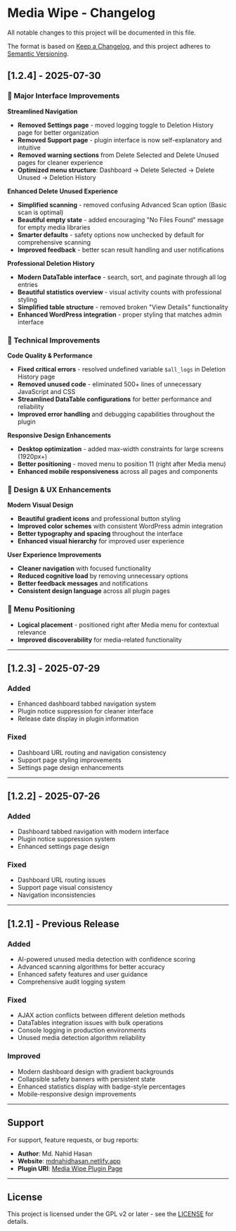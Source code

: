 # Media Wipe - Changelog

All notable changes to this project will be documented in this file.

The format is based on [Keep a Changelog](https://keepachangelog.com/en/1.0.0/),
and this project adheres to [Semantic Versioning](https://semver.org/spec/v2.0.0.html).

## [1.2.4] - 2025-07-30

### 🎉 Major Interface Improvements

**Streamlined Navigation**
- **Removed Settings page** - moved logging toggle to Deletion History page for better organization
- **Removed Support page** - plugin interface is now self-explanatory and intuitive
- **Removed warning sections** from Delete Selected and Delete Unused pages for cleaner experience
- **Optimized menu structure**: Dashboard → Delete Selected → Delete Unused → Deletion History

**Enhanced Delete Unused Experience**
- **Simplified scanning** - removed confusing Advanced Scan option (Basic scan is optimal)
- **Beautiful empty state** - added encouraging "No Files Found" message for empty media libraries
- **Smarter defaults** - safety options now unchecked by default for comprehensive scanning
- **Improved feedback** - better scan result handling and user notifications

**Professional Deletion History**
- **Modern DataTable interface** - search, sort, and paginate through all log entries
- **Beautiful statistics overview** - visual activity counts with professional styling
- **Simplified table structure** - removed broken "View Details" functionality
- **Enhanced WordPress integration** - proper styling that matches admin interface

### 🔧 Technical Improvements

**Code Quality & Performance**
- **Fixed critical errors** - resolved undefined variable `$all_logs` in Deletion History page
- **Removed unused code** - eliminated 500+ lines of unnecessary JavaScript and CSS
- **Streamlined DataTable configurations** for better performance and reliability
- **Improved error handling** and debugging capabilities throughout the plugin

**Responsive Design Enhancements**
- **Desktop optimization** - added max-width constraints for large screens (1920px+)
- **Better positioning** - moved menu to position 11 (right after Media menu)
- **Enhanced mobile responsiveness** across all pages and components

### 🎨 Design & UX Enhancements

**Modern Visual Design**
- **Beautiful gradient icons** and professional button styling
- **Improved color schemes** with consistent WordPress admin integration
- **Better typography and spacing** throughout the interface
- **Enhanced visual hierarchy** for improved user experience

**User Experience Improvements**
- **Cleaner navigation** with focused functionality
- **Reduced cognitive load** by removing unnecessary options
- **Better feedback messages** and notifications
- **Consistent design language** across all plugin pages

### 📍 Menu Positioning
- **Logical placement** - positioned right after Media menu for contextual relevance
- **Improved discoverability** for media-related functionality

---

## [1.2.3] - 2025-07-29

### Added
- Enhanced dashboard tabbed navigation system
- Plugin notice suppression for cleaner interface
- Release date display in plugin information

### Fixed
- Dashboard URL routing and navigation consistency
- Support page styling improvements
- Settings page design enhancements

---

## [1.2.2] - 2025-07-26

### Added
- Dashboard tabbed navigation with modern interface
- Plugin notice suppression system
- Enhanced settings page design

### Fixed
- Dashboard URL routing issues
- Support page visual consistency
- Navigation inconsistencies

---

## [1.2.1] - Previous Release

### Added
- AI-powered unused media detection with confidence scoring
- Advanced scanning algorithms for better accuracy
- Enhanced safety features and user guidance
- Comprehensive audit logging system

### Fixed
- AJAX action conflicts between different deletion methods
- DataTables integration issues with bulk operations
- Console logging in production environments
- Unused media detection algorithm reliability

### Improved
- Modern dashboard design with gradient backgrounds
- Collapsible safety banners with persistent state
- Enhanced statistics display with badge-style percentages
- Mobile-responsive design improvements

---

## Support

For support, feature requests, or bug reports:
- **Author**: Md. Nahid Hasan
- **Website**: [mdnahidhasan.netlify.app](https://mdnahidhasan.netlify.app)
- **Plugin URI**: [Media Wipe Plugin Page](https://mdnahidhasan.netlify.app/media-wipe)

---

## License

This project is licensed under the GPL v2 or later - see the [LICENSE](https://www.gnu.org/licenses/gpl-2.0.html) for details.
